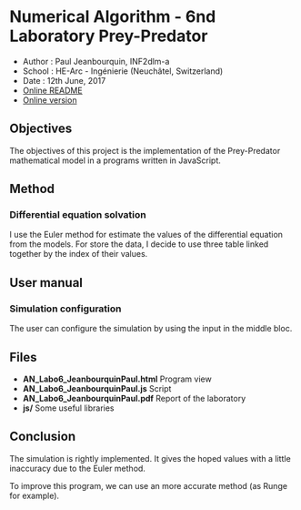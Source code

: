 Numerical Algorithm - 6nd Laboratory Prey-Predator
==================================================

* Author : Paul Jeanbourquin, INF2dlm-a
* School : HE-Arc - Ingénierie (Neuchâtel, Switzerland)
* Date : 12th June, 2017
* [Online README](https://wolfwalker96.github.io/Prey-Predator/)
* [Online version](https://wolfwalker96.github.io/Prey-Predator/AN_Labo6_JeanbourquinPaul.html)

Objectives
----------

The objectives of this project is the implementation of the Prey-Predator
mathematical model in a programs written in JavaScript.

Method
------

### Differential equation solvation

I use the Euler method for estimate the values of the differential equation from
the models. For store the data, I decide to use three table linked together by
the index of their values.

User manual
-------------

### Simulation configuration

The user can configure the simulation by using the input in the middle bloc.

Files
-----

* **AN_Labo6_JeanbourquinPaul.html** Program view
* **AN_Labo6_JeanbourquinPaul.js**  Script
* **AN_Labo6_JeanbourquinPaul.pdf** Report of the laboratory
* **js/** Some useful libraries

Conclusion
----------

The simulation is rightly implemented. It gives the hoped values
with a little inaccuracy due to the Euler method.

To improve this program, we can use an more accurate method (as Runge for example).
